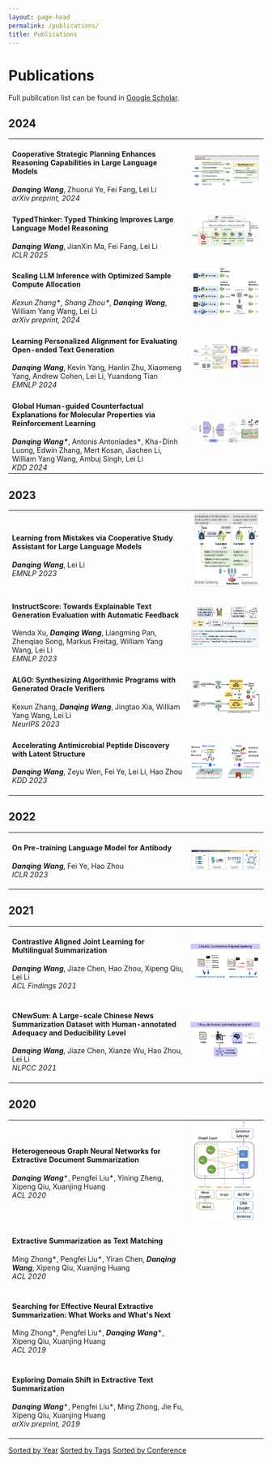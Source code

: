 ```yaml
---
layout: page-head
permalink: /publications/
title: Publications
---
```



# Publications

Full publication list can be found in [Google Scholar](https://scholar.google.com/citations?hl=zh-CN&user=mAo_lUwAAAAJ).


## 2024
<table>
  <tr>
    <td width="70%">
      <h4>
        Cooperative Strategic Planning Enhances Reasoning Capabilities in Large Language Models
        <a href="https://arxiv.org/abs/2410.20007"><i class="fa fa-link fa-sm"></i></a>
        <!-- <a href=""><i class="fa fa-home"></i></a> -->
      </h4>
      <em><strong>Danqing Wang</strong></em>, Zhuorui Ye, Fei Fang, Lei Li <br/>
      <em>arXiv preprint, 2024</em>
    </td>
    <td width="35%" align="right" valign="middle"><img src="/assets/images/CoPlanner.jpg" alt="CoPlanner"></td>
  </tr>
  <tr>
    <td width="70%">
      <h4>
        TypedThinker: Typed Thinking Improves Large Language Model Reasoning
        <a href="https://arxiv.org/abs/2410.01952"><i class="fa fa-link fa-sm"></i></a>
        <!-- <a href=""><i class="fa fa-home"></i></a> -->
      </h4>
      <em><strong>Danqing Wang</strong></em>, JianXin Ma, Fei Fang, Lei Li <br/>
      <em>ICLR 2025</em>
    </td>
    <td width="35%" align="right" valign="middle"><img src="/assets/images/TypedThinker.jpg" alt="TypedThinker"></td>
  </tr>
  <tr>
    <td width="70%">
      <h4>
        Scaling LLM Inference with Optimized Sample Compute Allocation
        <a href="https://arxiv.org/abs/2410.22480"><i class="fa fa-link fa-sm"></i></a>
        <!-- <a href=""><i class="fa fa-home"></i></a> -->
      </h4>
      <em>Kexun Zhang*, Shang Zhou*, <strong>Danqing Wang</strong></em>, William Yang Wang, Lei Li <br/>
      <em>arXiv preprint, 2024</em>
    </td>
    <td width="35%" align="right" valign="middle"><img src="/assets/images/OSCA.jpg" alt="OSCA"></td>
  </tr>
  <tr>
    <td width="70%">
      <h4>
        Learning Personalized Alignment for Evaluating Open-ended Text Generation
        <a href="https://arxiv.org/pdf/2310.03304.pdf"><i class="fa fa-home"></i></a>
      </h4>
      <em><strong>Danqing Wang</strong></em>, Kevin Yang, Hanlin Zhu, Xiaomeng Yang, Andrew Cohen, Lei Li, Yuandong Tian <br/>
      <em>EMNLP 2024</em>
    </td>
    <td width="35%" align="right" valign="middle"><img src="/assets/images/PerSE.jpg" alt="PerSE"></td>
  </tr>
  <tr>
    <td width="70%">
      <h4>
        Global Human-guided Counterfactual Explanations for Molecular Properties via Reinforcement Learning
        <a href="https://arxiv.org/abs/2406.13869"><i class="fa fa-link fa-sm"></i></a>
      </h4>
      <em><strong>Danqing Wang*</strong></em>, Antonis Antoniades*, Kha-Dinh Luong, Edwin Zhang, Mert Kosan, Jiachen Li, William Yang Wang, Ambuj Singh, Lei Li <br/>
      <em>KDD 2024</em>
    </td>
    <td width="35%" align="right" valign="middle"><img src="/assets/images/RLHEX.jpg" alt="RLHEX"></td>
  </tr>
</table>

## 2023
<table>
  <tr>
    <td width="70%">
      <h4>
        Learning from Mistakes via Cooperative Study Assistant for Large Language Models 
        <a href="/projects/SALAM/"><i class="fa fa-home"></i></a>
      </h4>
      <em><strong>Danqing Wang</strong></em>, Lei Li <br/>
      <em>EMNLP 2023</em>
    </td>
    <td width="35%" align="right" valign="middle"><img src="/assets/images/SALAM.jpg" alt="SALAM" style="height:150px;"></td>
  </tr>
  <tr>
    <td width="70%">
      <h4>
        InstructScore: Towards Explainable Text Generation Evaluation with Automatic Feedback
        <!-- <a href="https://leililab.github.io/projects/instructscore/"><i class="fa fa-home"></i></a> -->
        <a href="https://aclanthology.org/2023.emnlp-main.365/"><i class="fa fa-link fa-sm"></i></a>
      </h4>
      Wenda Xu, <em><strong>Danqing Wang</strong></em>, Liangming Pan, Zhenqiao Song, Markus Freitag, William Yang Wang, Lei Li <br/>
      <em>EMNLP 2023</em>
    </td>
    <td width="35%" align="right" valign="middle"><img src="/assets/images/InstructScore2.jpg" alt="Instructscore" ></td>
  </tr>
  <tr>
    <td width="70%">
      <h4>
        ALGO: Synthesizing Algorithmic Programs with Generated Oracle Verifiers
        <a href="https://arxiv.org/pdf/2305.14591"><i class="fa fa-link fa-sm"></i></a>
        <!-- <a href="https://leililab.github.io/projects/algo/"><i class="fa fa-home"></i></a> -->
      </h4>
      Kexun Zhang, <em><strong>Danqing Wang</strong></em>, Jingtao Xia, William Yang Wang, Lei Li <br/>
      <em>NeurIPS 2023</em>
    </td>
    <td width="35%" align="right" valign="middle"><img src="/assets/images/ALGO.jpg" alt="ATUE"></td>
  </tr>
  <tr>
    <td width="70%">
      <h4>
        Accelerating Antimicrobial Peptide Discovery with Latent Structure
        <a href="/projects/LSSAMP"><i class="fa fa-home"></i></a>
      </h4>
      <em><strong>Danqing Wang</strong></em>, Zeyu Wen, Fei Ye, Lei Li, Hao Zhou <br/>
      <em>KDD 2023</em>
      <br/><br/>
    </td>
    <td width="35%" align="right" valign="middle"><img src="/assets/images/LSSAMP.jpg" alt="LSSAMP"></td>
  </tr>
</table>

## 2022
<table>
  <tr>
    <td width="70%">
      <h4>
        On Pre-training Language Model for Antibody
        <a href="/projects/EATLM/"><i class="fa fa-home"></i></a>
      </h4>
      <em><strong>Danqing Wang</strong></em>, Fei Ye, Hao Zhou <br/>
      <em>ICLR 2023</em>
      <br/><br/>
    </td>
    <td width="35%" align="right" valign="middle"><img src="/assets/images/EATLM.jpg" alt="ATUE"></td>
  </tr>
</table>

## 2021
<table>
  <tr>
    <td width="70%">
      <h4>
        Contrastive Aligned Joint Learning for Multilingual Summarization
        <a href="/projects/CALMS"><i class="fa fa-home"></i></a>  
      </h4>
      <em><strong>Danqing Wang</strong></em>, Jiaze Chen, Hao Zhou, Xipeng Qiu, Lei Li  <br/>
      <em>ACL Findings 2021</em>
      <br/><br/>
    </td>
    <td width="35%" align="right" valign="middle"><img src="/assets/images/CALMS/CALMS.jpg" alt="CALMS"></td>
  </tr>
  <tr>
    <td width="70%">
      <h4>
        CNewSum: A Large-scale Chinese News Summarization Dataset with Human-annotated Adequacy and Deducibility Level
        <a href="/projects/CNewSum"><i class="fa fa-home"></i></a>   
        <br/>
      </h4>
      <em><strong>Danqing Wang</strong></em>, Jiaze Chen, Xianze Wu, Hao Zhou, Lei Li  <br/>
      <em>NLPCC 2021</em>
      <br/><br/>
    </td>
    <td width="35%" align="right" valign="middle"><img src="/assets/images/CNewSum/motivation.jpg" alt="CNewSum"></td>
  </tr>
</table>

<h2> 2020 </h2>
<table>
  <tr>
    <td width="70%">
      <h4>
        Heterogeneous Graph Neural Networks for Extractive Document Summarization
        <a href="https://aclanthology.org/2020.acl-main.553"><i class="fa fa-link fa-sm"></i></a>     
        <br/>
      </h4>
      <em><strong>Danqing Wang</strong></em>*, Pengfei Liu*, Yining Zheng, Xipeng Qiu, Xuanjing Huang  <br/>
      <em>ACL 2020</em>
      <br/><br/>
    </td>
    <td width="35%" align="middle" valign="middle"><img src="/assets/images/HSG.jpg" alt="HSG" style="height:200px;"></td>
  </tr>
  <!-- <tr>
    <td width="70%">
      <h4>
        Enhancing Scientific Papers Summarization with Citation Graph
        <a href="https://ojs.aaai.org/index.php/AAAI/article/view/17482"><i class="fa fa-link fa-sm"></i></a>
      </h4>
      Chenxin An, Ming Zhong, Yiran Chen, <em><strong>Danqing Wang</strong></em>, Xipeng Qiu, Xuanjing Huang <br/>
      <em>Proceedings of the AAAI Conference on Artificial Intelligence (<strong>AAAI</strong>), 2021</em>
      <br/><br/>
    </td>
    <td width="30%"></td>
  </tr> -->
  <tr>
    <td width="70%">
      <h4>
        Extractive Summarization as Text Matching
        <a href="https://arxiv.org/abs/2004.08795"><i class="fa fa-link fa-sm"></i></a>
      </h4>
      Ming Zhong*, Pengfei Liu*, Yiran Chen, <em><strong>Danqing Wang</strong></em>, Xipeng Qiu, Xuanjing Huang <br/>
      <em>ACL 2020</em>
      <br/><br/>
    </td>
    <td width="30%"></td>
  </tr>
  <!-- <tr>
    <td width="70%">
      <h4>
        A Closer Look at Data Bias in Neural Extractive Summarization Models
        <a href="https://arxiv.org/abs/1909.13705"><i class="fa fa-link fa-sm"></i></a>
      </h4>
      Ming Zhong*, <em><strong>Danqing Wang</strong></em>*, Pengfei Liu*, Xipeng Qiu, Xuanjing Huang <br/>
      <em>Workshop on New Frontiers in Summarization of EMNLP, 2019</em>
      <br/><br/>
    </td>
    <td width="30%"></td>
  </tr> -->
  <tr>
    <td width="70%">
      <h4>
        Searching for Effective Neural Extractive Summarization: What Works and What's Next
        <a href="https://arxiv.org/abs/1907.03491"><i class="fa fa-link fa-sm"></i></a>
      </h4>
      Ming Zhong*, Pengfei Liu*, <em><strong>Danqing Wang</strong></em>*, Xipeng Qiu, Xuanjing Huang   <br/>
      <em>ACL 2019</em>
      <br/><br/>
    </td>
    <td width="30%"></td>
  </tr>
  <tr>
    <td width="70%">
      <h4>
        Exploring Domain Shift in Extractive Text Summarization
        <a href="https://arxiv.org/abs/1908.11664"><i class="fa fa-link fa-sm"></i></a>
      </h4>
      <em><strong>Danqing Wang</strong></em>*, Pengfei Liu*, Ming Zhong, Jie Fu, Xipeng Qiu, Xuanjing Huang   <br/>
      <em>arXiv preprint, 2019</em>
      <br/><br/>
    </td>
    <td width="30%"></td>
  </tr>
  </table>
<!-- </details> -->


<!-- Add buttons here -->
<div class="btn-group" role="group" aria-label="Sort Options">
  <a href="years"><i class="fas fa-calendar-alt"></i> Sorted by Year</a>
  <a href="tags"><i class="fas fa-tags"></i> Sorted by Tags</a>
  <!-- <a href="topics"><i class="fas fa-bookmark"></i> Sorted by Topics</a> -->
  <a href="confs"><i class="fas fa-graduation-cap"></i> Sorted by Conference</a>
</div>
